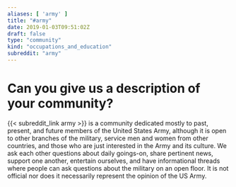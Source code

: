 ```yaml
---
aliases: [ 'army' ]
title: "#army"
date: 2019-01-03T09:51:02Z
draft: false
type: "community"
kind: "occupations_and_education"
subreddit: "army"
---
```


# Can you give us a description of your community?

{{< subreddit_link army >}} is a community dedicated mostly to past, present, and future members of the United States Army, although it is open to other branches of the military, service men and women from other countries, and those who are just interested in the Army and its culture. We ask each other questions about daily goings-on, share pertinent news, support one another, entertain ourselves, and have informational threads where people can ask questions about the military on an open floor. It is not official nor does it necessarily represent the opinion of the US Army.
